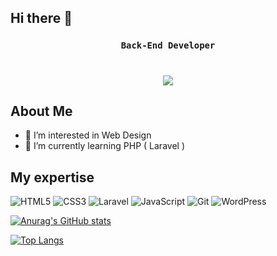 ## Hi there 👋

<h3 align="center"> 
    
`Back-End Developer`
</h3>
<h1 align="center">
    <img src="https://readme-typing-svg.herokuapp.com/?font=Aptos&color=0AB952&size=35&center=true&vCenter=true&width=500&height=70&duration=5000&lines=Hi!+I'm+meisam+salesi;Nice+to+meet+you+👋" />
</h1>




## About Me
<!---
meisamsalesi/meisamsalesi is a ✨ special ✨ repository because its README.md (this file) appears on your GitHub profile.
You can click the Preview link to take a look at your changes.
--->


- 👀 I’m interested in Web Design
- 🌱 I’m currently learning PHP ( Laravel )

## My expertise
<p>

<img alt="HTML5" src="https://img.shields.io/badge/html5-%23E34F26.svg?style=for-the-badge&logo=html5&logoColor=white" />
<img alt="CSS3" src="https://img.shields.io/badge/css3-%231572B6.svg?style=for-the-badge&logo=css3&logoColor=white" /> 
<img alt="Laravel" src="https://img.shields.io/badge/Laravel-%2320232a.svg?style=for-the-badge&logo=Laravel&logoColor=%2361DAFB" /> 
<img alt="JavaScript" src="https://img.shields.io/badge/PHP-%23323330.svg?style=for-the-badge&logo=PHP&logoColor=%834C9BFA" />  
<img alt="Git" src="https://img.shields.io/badge/git-%23F05033.svg?style=for-the-badge&logo=git&logoColor=white" />  
<img alt="WordPress" src="https://img.shields.io/badge/WordPress-%23117AC9.svg?style=for-the-badge&logo=WordPress&logoColor=white" />

</p>


[![Anurag's GitHub stats](https://github-readme-stats.vercel.app/api?username=meisamsalesi)](https://github.com/anuraghazra/github-readme-stats)

[![Top Langs](https://github-readme-stats.vercel.app/api/top-langs/?username=anuraghazra&layout=pie)](https://github.com/anuraghazra/github-readme-stats)


